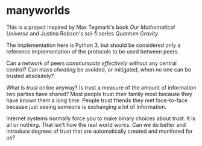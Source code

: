 # manyworlds

This is a project inspired by Max Tegmark's book *Our Mathematical Universe* and Justina Robson's sci-fi series *Quantum Gravity*.

The implementation here is Python 3, but should be considered only a reference implementation of the protocols to be used between peers.

Can a network of peers *communicate effectively* without any central control? Can mass *cheating* be avoided, or mitigated, when no one can be trusted absolutely?

What is *trust* online anyway? Is trust a measure of the amount of information two parties have shared? Most people trust their family most because they have known them a long time. People trust friends they met face-to-face because just seeing someone is exchanging a lot of information.

Internet systems normally force you to make binary choices about trust. It is all or nothing. That isn't how the real world works. Can we do better and introduce degrees of trust that are automatically created and monitored for us?
